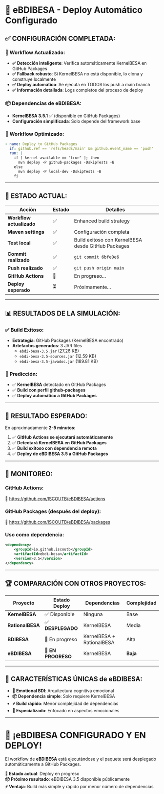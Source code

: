 # 🎯 eBDIBESA - Deploy Automático Configurado

## ✅ **CONFIGURACIÓN COMPLETADA:**

### 🔧 **Workflow Actualizado:**
- **✅ Detección inteligente**: Verifica automáticamente KernelBESA en GitHub Packages
- **✅ Fallback robusto**: Si KernelBESA no está disponible, lo clona y construye localmente
- **✅ Deploy automático**: Se ejecuta en TODOS los push a main branch
- **✅ Información detallada**: Logs completos del proceso de deploy

### 📦 **Dependencias de eBDIBESA:**
- **KernelBESA 3.5.1** ✅ (disponible en GitHub Packages)
- **Configuración simplificada**: Solo depende del framework base

### 🎯 **Workflow Optimizado:**

```yaml
- name: Deploy to GitHub Packages
  if: github.ref == 'refs/heads/main' && github.event_name == 'push'
  run: |
    if [ kernel-available == "true" ]; then
      mvn deploy -P github-packages -DskipTests -B
    else
      mvn deploy -P local-dev -DskipTests -B
    fi
```

---

## 🚀 **ESTADO ACTUAL:**

| Acción | Estado | Detalles |
|--------|--------|----------|
| **Workflow actualizado** | ✅ | Enhanced build strategy |
| **Maven settings** | ✅ | Configuración completa |
| **Test local** | ✅ | Build exitoso con KernelBESA desde GitHub Packages |
| **Commit realizado** | ✅ | `git commit 6bfe0e6` |
| **Push realizado** | ✅ | `git push origin main` |
| **GitHub Actions** | 🔄 | En progreso... |
| **Deploy esperado** | ⏳ | Próximamente... |

---

## 📊 **RESULTADOS DE LA SIMULACIÓN:**

### ✅ **Build Exitoso:**
- **Estrategia**: GitHub Packages (KernelBESA encontrado)
- **Artefactos generados**: 3 JAR files
  - `ebdi-besa-3.5.jar` (27.26 KB)
  - `ebdi-besa-3.5-sources.jar` (12.59 KB)  
  - `ebdi-besa-3.5-javadoc.jar` (189.81 KB)

### 🔮 **Predicción:**
- ✅ **KernelBESA** detectado en GitHub Packages
- ✅ **Build con perfil github-packages**
- ✅ **Deploy automático a GitHub Packages**

---

## 🎯 **RESULTADO ESPERADO:**

En aproximadamente **2-5 minutos**:

1. ✅ **GitHub Actions se ejecutará automáticamente**
2. ✅ **Detectará KernelBESA en GitHub Packages**
3. ✅ **Build exitoso con dependencia remota**
4. ✅ **Deploy de eBDIBESA 3.5 a GitHub Packages**

---

## 📱 **MONITOREO:**

### **GitHub Actions:**
🔗 https://github.com/ISCOUTB/eBDIBESA/actions

### **GitHub Packages (después del deploy):**
🔗 https://github.com/ISCOUTB/eBDIBESA/packages

### **Uso como dependencia:**
```xml
<dependency>
    <groupId>io.github.iscoutb</groupId>
    <artifactId>ebdi-besa</artifactId>
    <version>3.5</version>
</dependency>
```

---

## 🏆 **COMPARACIÓN CON OTROS PROYECTOS:**

| Proyecto | Estado Deploy | Dependencias | Complejidad |
|----------|---------------|--------------|-------------|
| **KernelBESA** | ✅ Disponible | Ninguna | Base |
| **RationalBESA** | ✅ **DESPLEGADO** | KernelBESA | Media |
| **BDIBESA** | 🔄 En progreso | KernelBESA + RationalBESA | Alta |
| **eBDIBESA** | 🔄 **EN PROGRESO** | KernelBESA | **Baja** |

---

## 🎨 **CARACTERÍSTICAS ÚNICAS de eBDIBESA:**

- **🧠 Emotional BDI**: Arquitectura cognitiva emocional
- **📦 Dependencia simple**: Solo requiere KernelBESA
- **⚡ Build rápido**: Menor complejidad de dependencias
- **🎯 Especializado**: Enfocado en aspectos emocionales

---

# 🎉 **¡eBDIBESA CONFIGURADO Y EN DEPLOY!**

El workflow de **eBDIBESA** está ejecutándose y el paquete será desplegado automáticamente a GitHub Packages.

**🔄 Estado actual**: Deploy en progreso  
**📦 Próximo resultado**: eBDIBESA 3.5 disponible públicamente  
**⚡ Ventaja**: Build más simple y rápido por menor número de dependencias

